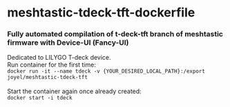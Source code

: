 # meshtastic-tdeck-tft-dockerfile
### Fully automated compilation of t-deck-tft branch of meshtastic firmware with Device-UI (Fancy-UI)
Dedicated to LILYGO T-deck device.<br>
Run container for the first time:<br>
`docker run -it --name tdeck -v {YOUR_DESIRED_LOCAL_PATH}:/export joyel/meshtastic-tdeck-tft`
<br><br>
Start the container again once already created:<br>
`docker start -i tdeck`
